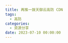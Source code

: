 ```yaml
---
title: 再推一拨天御云高防 CDN
tags:
  - 高防
categories:
  - 资源分享
date: 2023-07-10 00:00:00
---
```


> 

<!-- more -->

## 